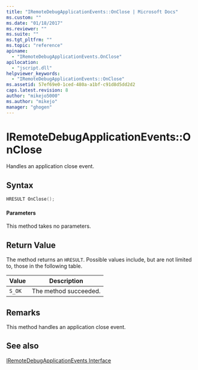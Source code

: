```yaml
---
title: "IRemoteDebugApplicationEvents::OnClose | Microsoft Docs"
ms.custom: ""
ms.date: "01/18/2017"
ms.reviewer: ""
ms.suite: ""
ms.tgt_pltfrm: ""
ms.topic: "reference"
apiname: 
  - "IRemoteDebugApplicationEvents.OnClose"
apilocation: 
  - "jscript.dll"
helpviewer_keywords: 
  - "IRemoteDebugApplicationEvents::OnClose"
ms.assetid: 57ef69e0-1ced-480a-a1bf-c91d8d5dd2d2
caps.latest.revision: 8
author: "mikejo5000"
ms.author: "mikejo"
manager: "ghogen"
---
```

# IRemoteDebugApplicationEvents::OnClose
Handles an application close event.  
  
## Syntax  
  
```cpp
HRESULT OnClose();  
```  
  
#### Parameters  
 This method takes no parameters.  
  
## Return Value  
 The method returns an `HRESULT`. Possible values include, but are not limited to, those in the following table.  
  
|Value|Description|  
|-----------|-----------------|  
|`S_OK`|The method succeeded.|  
  
## Remarks  
 This method handles an application close event.  
  
## See also  
 [IRemoteDebugApplicationEvents Interface](../../winscript/reference/iremotedebugapplicationevents-interface.md)